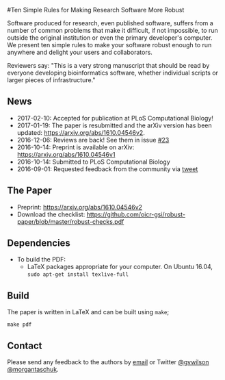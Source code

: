 #Ten Simple Rules for Making Research Software More Robust

Software produced for research, even published software, suffers from a number of common problems that make it difficult, if not impossible, to run outside the original institution or even the primary developer's computer. We present ten simple rules to make your software robust enough to run anywhere and delight your users and collaborators.

Reviewers say: "This is a very strong manuscript that should be read by everyone developing bioinformatics software, whether individual scripts or larger pieces of infrastructure."

## News

* 2017-02-10: Accepted for publication at PLoS Computational Biology!
* 2017-01-19: The paper is resubmitted and the arXiv version has been updated: https://arxiv.org/abs/1610.04546v2. 
* 2016-12-06: Reviews are back! See them in issue [#23](https://github.com/oicr-gsi/robust-paper/issues/23)
* 2016-10-14: Preprint is available on arXiv: https://arxiv.org/abs/1610.04546v1
* 2016-10-14: Submitted to PLoS Computational Biology
* 2016-09-01: Requested feedback from the community via [tweet](https://twitter.com/morgantaschuk/status/771325372566732800)

## The Paper

* Preprint: https://arxiv.org/abs/1610.04546v2
* Download the checklist: https://github.com/oicr-gsi/robust-paper/blob/master/robust-checks.pdf

## Dependencies

* To build the PDF:
  * LaTeX packages appropriate for your computer. On Ubuntu 16.04, `sudo apt-get install texlive-full`

## Build

The paper is written in LaTeX and can be built using `make`;

    make pdf
 
## Contact
 
Please send any feedback to the authors by <a href="gvwilson@third-bit.com;morgan.taschuk@oicr.on.ca">email</a> or Twitter [@gvwilson](https://twitter.com/gvwilson) [@morgantaschuk](https://twitter.com/morgantaschuk). 
